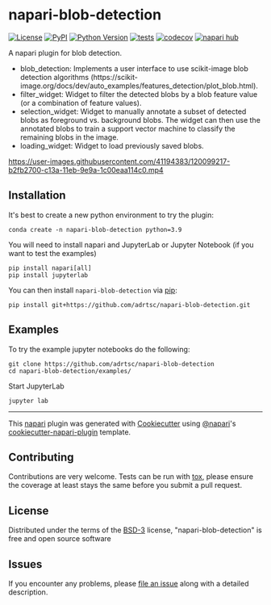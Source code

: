 # napari-blob-detection

[![License](https://img.shields.io/pypi/l/napari-blob-detection.svg?color=green)](https://github.com/adrtsc/napari-blob-detection/raw/main/LICENSE)
[![PyPI](https://img.shields.io/pypi/v/napari-blob-detection.svg?color=green)](https://pypi.org/project/napari-blob-detection)
[![Python Version](https://img.shields.io/pypi/pyversions/napari-blob-detection.svg?color=green)](https://python.org)
[![tests](https://github.com/adrtsc/napari-blob-detection/workflows/tests/badge.svg)](https://github.com/adrtsc/napari-blob-detection/actions)
[![codecov](https://codecov.io/gh/adrtsc/napari-blob-detection/branch/main/graph/badge.svg)](https://codecov.io/gh/adrtsc/napari-blob-detection)
[![napari hub](https://img.shields.io/endpoint?url=https://api.napari-hub.org/shields/napari-blob-detection)](https://napari-hub.org/plugins/napari-blob-detection)

A napari plugin for blob detection.


<ul>
<li>blob_detection: Implements a user interface to use scikit-image blob detection algorithms (https://scikit-image.org/docs/dev/auto_examples/features_detection/plot_blob.html).</li>

<li>filter_widget: Widget to filter the detected blobs by a blob feature value (or a combination of feature values).</li>

<li>selection_widget: Widget to manually annotate a subset of detected blobs as foreground vs. background blobs. The widget can then use the annotated blobs to train a support vector machine to classify the remaining blobs in the image.</li>

<li>loading_widget: Widget to load previously saved blobs.</li>
</ul> 

https://user-images.githubusercontent.com/41194383/120099217-b2fb2700-c13a-11eb-9e9a-1c00eaa114c0.mp4

## Installation

It's best to create a new python environment to try the plugin:

    conda create -n napari-blob-detection python=3.9
    
You will need to install napari and JupyterLab or Jupyter Notebook (if you want to test the examples)

    pip install napari[all]
    pip install jupyterlab

You can then install `napari-blob-detection` via [pip]:

    pip install git+https://github.com/adrtsc/napari-blob-detection.git

## Examples

To try the example jupyter notebooks do the following:

    git clone https://github.com/adrtsc/napari-blob-detection
    cd napari-blob-detection/examples/
    
Start JupyterLab

    jupyter lab 
    
    
----------------------------------

This [napari] plugin was generated with [Cookiecutter] using [@napari]'s [cookiecutter-napari-plugin] template.

<!--
Don't miss the full getting started guide to set up your new package:
https://github.com/napari/cookiecutter-napari-plugin#getting-started

and review the napari docs for plugin developers:
https://napari.org/plugins/stable/index.html
-->

## Contributing

Contributions are very welcome. Tests can be run with [tox], please ensure
the coverage at least stays the same before you submit a pull request.

## License

Distributed under the terms of the [BSD-3] license,
"napari-blob-detection" is free and open source software

## Issues

If you encounter any problems, please [file an issue] along with a detailed description.

[napari]: https://github.com/napari/napari
[Cookiecutter]: https://github.com/audreyr/cookiecutter
[@napari]: https://github.com/napari
[MIT]: http://opensource.org/licenses/MIT
[BSD-3]: http://opensource.org/licenses/BSD-3-Clause
[GNU GPL v3.0]: http://www.gnu.org/licenses/gpl-3.0.txt
[GNU LGPL v3.0]: http://www.gnu.org/licenses/lgpl-3.0.txt
[Apache Software License 2.0]: http://www.apache.org/licenses/LICENSE-2.0
[Mozilla Public License 2.0]: https://www.mozilla.org/media/MPL/2.0/index.txt
[cookiecutter-napari-plugin]: https://github.com/napari/cookiecutter-napari-plugin

[file an issue]: https://github.com/adrtsc/napari-blob-detection/issues

[napari]: https://github.com/napari/napari
[tox]: https://tox.readthedocs.io/en/latest/
[pip]: https://pypi.org/project/pip/
[PyPI]: https://pypi.org/
